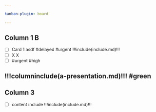 ```yaml
---

kanban-plugin: board

---
```


## Column 1 B
- [ ] Card 1 asdf #delayed #urgent
  !!!include(include.md)!!!
- [ ] X
  X
- [ ] #urgent #high

## !!!columninclude(a-presentation.md)!!! #green

## Column 3
- [ ] content include
  !!!include(include.md)!!!



